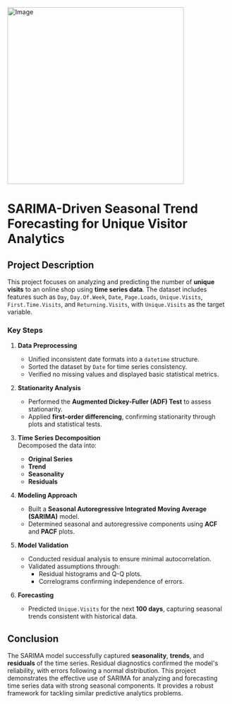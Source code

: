 <img src="https://github.com/user-attachments/assets/d10a9355-7fab-4aed-b9c7-37dacbafd66b" alt="Image" width="400"/>

# SARIMA-Driven Seasonal Trend Forecasting for Unique Visitor Analytics

## Project Description
This project focuses on analyzing and predicting the number of **unique visits** to an online shop using **time series data**. The dataset includes features such as `Day`, `Day.Of.Week`, `Date`, `Page.Loads`, `Unique.Visits`, `First.Time.Visits`, and `Returning.Visits`, with `Unique.Visits` as the target variable.

### Key Steps
1. **Data Preprocessing**  
   - Unified inconsistent date formats into a `datetime` structure.  
   - Sorted the dataset by `Date` for time series consistency.  
   - Verified no missing values and displayed basic statistical metrics.  

2. **Stationarity Analysis**  
   - Performed the **Augmented Dickey-Fuller (ADF) Test** to assess stationarity.  
   - Applied **first-order differencing**, confirming stationarity through plots and statistical tests.  

3. **Time Series Decomposition**  
   Decomposed the data into:
     - **Original Series**  
     - **Trend**  
     - **Seasonality**  
     - **Residuals**  

4. **Modeling Approach**  
   - Built a **Seasonal Autoregressive Integrated Moving Average (SARIMA)** model.  
   - Determined seasonal and autoregressive components using **ACF** and **PACF** plots.  

5. **Model Validation**  
   - Conducted residual analysis to ensure minimal autocorrelation.  
   - Validated assumptions through:
     - Residual histograms and Q-Q plots.  
     - Correlograms confirming independence of errors.  

6. **Forecasting**  
   - Predicted `Unique.Visits` for the next **100 days**, capturing seasonal trends consistent with historical data.

 
## Conclusion
The SARIMA model successfully captured **seasonality**, **trends**, and **residuals** of the time series. Residual diagnostics confirmed the model's reliability, with errors following a normal distribution. This project demonstrates the effective use of SARIMA for analyzing and forecasting time series data with strong seasonal components. It provides a robust framework for tackling similar predictive analytics problems.

